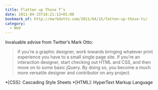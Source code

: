 ```yaml
---
title: Flatten up Those T’s
date: 2011-04-15T18:21:13+01:00
bookmark_of: http://markdotto.com/2011/04/15/fatten-up-those-ts/
category:
  - Web
---
```

Invaluable advise from Twitter’s Mark Otto:

> If you’re a graphic designer, work towards bringing whatever print experience you have to a small single page site. If you’re an interaction designer, start checking out HTML and CSS, and then move on to some basic jQuery. By doing so, you become a much more versatile designer and contributor on any project.

*[CSS]: Cascading Style Sheets
*[HTML]: HyperText Markup Language
